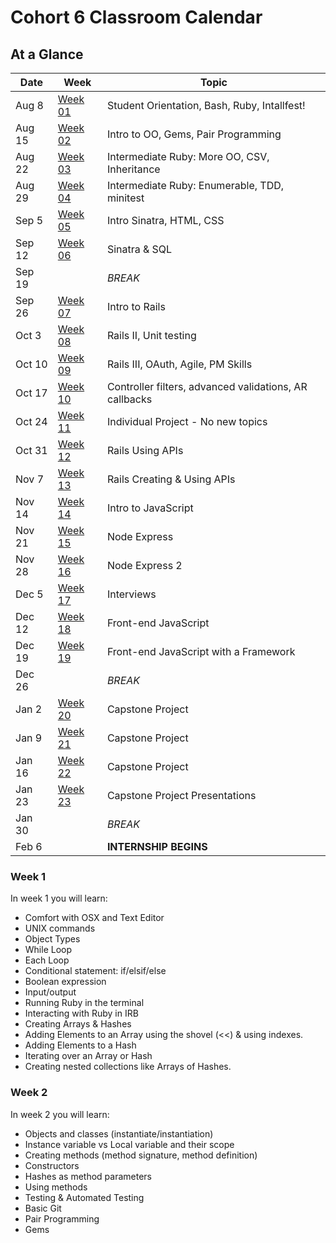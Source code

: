 # Cohort 6 Classroom Calendar

## At a Glance

| Date    | Week                | Topic
|---------|---------------------|-----------------------------------------
| Aug 8   | [Week 01](#week-1)  | Student Orientation, Bash, Ruby, Intallfest!
| Aug 15  | [Week 02](#week-2)  | Intro to OO, Gems, Pair Programming
| Aug 22  | [Week 03](#week-3)  | Intermediate Ruby: More OO, CSV, Inheritance
| Aug 29  | [Week 04](#week-4)  | Intermediate Ruby: Enumerable, TDD, minitest
| Sep 5   | [Week 05](#week-5)  | Intro Sinatra, HTML, CSS
| Sep 12  | [Week 06](#week-6)  | Sinatra & SQL
| Sep 19  |                     | _BREAK_
| Sep 26  | [Week 07](#week-7)  | Intro to Rails
| Oct 3   | [Week 08](#week-8)  | Rails II, Unit testing
| Oct 10  | [Week 09](#week-9)  | Rails III, OAuth, Agile, PM Skills
| Oct 17  | [Week 10](#week-10) | Controller filters, advanced validations, AR callbacks
| Oct 24  | [Week 11](#week-11) | Individual Project - No new topics
| Oct 31  | [Week 12](#week-12) | Rails Using APIs
| Nov 7   | [Week 13](#week-13) | Rails Creating & Using APIs
| Nov 14  | [Week 14](#week-14) | Intro to JavaScript
| Nov 21  | [Week 15](#week-15) | Node Express
| Nov 28  | [Week 16](#week-16) | Node Express 2
| Dec 5   | [Week 17](#week-17) | Interviews
| Dec 12  | [Week 18](#week-18) | Front-end JavaScript
| Dec 19  | [Week 19](#week-19) | Front-end JavaScript with a Framework
| Dec 26  |                     | _BREAK_
| Jan 2   | [Week 20](#week-20) | Capstone Project
| Jan 9   | [Week 21](#week-21) | Capstone Project
| Jan 16  | [Week 22](#week-22) | Capstone Project
| Jan 23  | [Week 23](#week-23) | Capstone Project Presentations
| Jan 30  |                     | _BREAK_
| Feb 6   |                     | __INTERNSHIP BEGINS__


### <a id="week-1">Week 1</a>

In week 1 you will learn:

*  Comfort with OSX and Text Editor
*  UNIX commands
*  Object Types
*  While Loop
*  Each Loop
*  Conditional statement: if/elsif/else
*  Boolean expression
*  Input/output
*  Running Ruby in the terminal
*  Interacting with Ruby in IRB
*  Creating Arrays & Hashes
*  Adding Elements to an Array using the shovel (<<) & using indexes.
*  Adding Elements to a Hash
*  Iterating over an Array or Hash
*  Creating nested collections like Arrays of Hashes.

### <a id="week-1">Week 2</a>

In week 2 you will learn:
*  Objects and classes (instantiate/instantiation)	
*  Instance variable vs Local variable and their scope
*  Creating methods (method signature, method definition)
*  Constructors
*  Hashes as method parameters
*  Using methods
*  Testing & Automated Testing
*  Basic Git
*  Pair Programming
*  Gems
